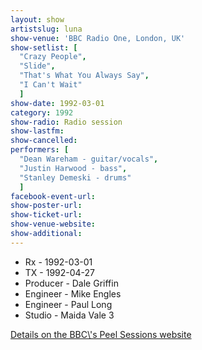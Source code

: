 ```yaml
---
layout: show
artistslug: luna
show-venue: 'BBC Radio One, London, UK'
show-setlist: [
  "Crazy People",
  "Slide",
  "That's What You Always Say",
  "I Can't Wait"
  ]
show-date: 1992-03-01
category: 1992
show-radio: Radio session
show-lastfm: 
show-cancelled: 
performers: [
  "Dean Wareham - guitar/vocals",
  "Justin Harwood - bass",
  "Stanley Demeski - drums"
  ]
facebook-event-url: 
show-poster-url: 
show-ticket-url: 
show-venue-website: 
show-additional: 
---
```


<ul><li>Rx - 1992-03-01</li><li>TX - 1992-04-27</li><li>Producer - Dale Griffin</li><li>Engineer - Mike Engles</li><li>Engineer - Paul Long</li><li>Studio - Maida Vale 3</li></ul><p><a href="http://www.bbc.co.uk/radio1/johnpeel/sessions/1990s/1992/Mar01luna/">Details on the BBC\'s Peel Sessions website</a><p>